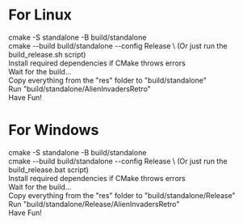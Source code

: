 # For Linux

cmake -S standalone -B build/standalone \
cmake --build build/standalone --config Release \ 
(Or just run the build_release.sh script) \
Install required dependencies if CMake throws errors \
Wait for the build... \
Copy everything from the "res" folder to "build/standalone" \
Run "build/standalone/AlienInvadersRetro" \
Have Fun!


# For Windows

cmake -S standalone -B build/standalone \
cmake --build build/standalone --config Release \ 
(Or just run the build_release.bat script) \
Install required dependencies if CMake throws errors \
Wait for the build... \
Copy everything from the "res" folder to "build/standalone/Release" \
Run "build/standalone/Release/AlienInvadersRetro" \
Have Fun!